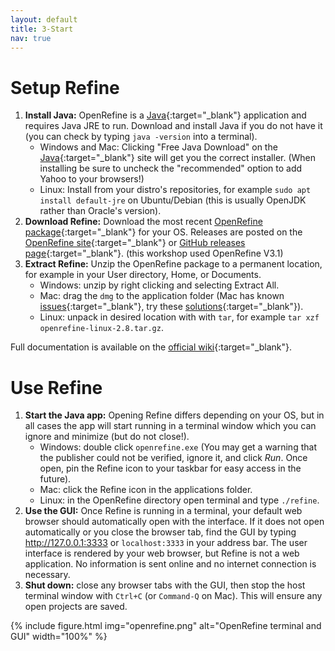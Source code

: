 ```yaml
---
layout: default
title: 3-Start
nav: true
---
```


# Setup Refine
    
1. **Install Java:** OpenRefine is a [Java](http://java.com/en/){:target="_blank"} application and requires Java JRE to run. Download and install Java if you do not have it (you can check by typing `java -version` into a terminal). 
    - Windows and Mac: Clicking "Free Java Download" on the [Java](http://java.com/){:target="_blank"} site will get you the correct installer. (When installing be sure to uncheck the "recommended" option to add Yahoo to your browsers!)
    - Linux: Install from your distro's repositories, for example `sudo apt install default-jre` on Ubuntu/Debian (this is usually OpenJDK rather than Oracle's version).
2. **Download Refine:** Download the most recent [OpenRefine package](http://openrefine.org/download.html){:target="_blank"} for your OS. Releases are posted on the [OpenRefine site](http://openrefine.org/download.html){:target="_blank"} or [GitHub releases page](https://github.com/OpenRefine/OpenRefine/releases/){:target="_blank"}. (this workshop used OpenRefine V3.1) 
3. **Extract Refine:** Unzip the OpenRefine package to a permanent location, for example in your User directory, Home, or Documents. 
    - Windows: unzip by right clicking and selecting Extract All. 
    - Mac: drag the `dmg` to the application folder (Mac has known [issues](https://github.com/OpenRefine/OpenRefine/wiki/Installation-Instructions#mac-osx){:target="_blank"}, try these [solutions](https://evanwill.github.io/_drafts/notes/open-refine-osx.html){:target="_blank"}). 
    - Linux: unpack in desired location with with `tar`, for example `tar xzf openrefine-linux-2.8.tar.gz`. 

Full documentation is available on the [official wiki](https://github.com/OpenRefine/OpenRefine/wiki/){:target="_blank"}.

# Use Refine

1. **Start the Java app:** Opening Refine differs depending on your OS, but in all cases the app will start running in a terminal window which you can ignore and minimize (but do not close!).
    - Windows: double click `openrefine.exe` (You may get a warning that the publisher could not be verified, ignore it, and click *Run*. Once open, pin the Refine icon to your taskbar for easy access in the future). 
    - Mac: click the Refine icon in the applications folder. 
    - Linux: in the OpenRefine directory open terminal and type `./refine`.
2. **Use the GUI:** Once Refine is running in a terminal, your default web browser should automatically open with the interface. If it does not open automatically or you close the browser tab, find the GUI by typing <http://127.0.0.1:3333> or `localhost:3333` in your address bar. The user interface is rendered by your web browser, but Refine is not a web application. No information is sent online and no internet connection is necessary.
3. **Shut down:** close any browser tabs with the GUI, then stop the host terminal window with `Ctrl+C` (or `Command-Q` on Mac). This will ensure any open projects are saved.

{% include figure.html img="openrefine.png" alt="OpenRefine terminal and GUI" width="100%" %}
